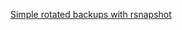 

[Simple rotated backups with rsnapshot](https://www.debian-administration.org/article/217/Simple_rotated_backups_with_rsnapshot)
